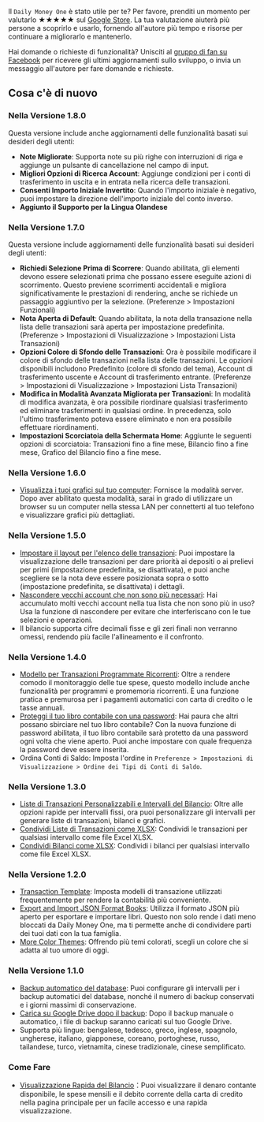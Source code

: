 Il `Daily Money One` è stato utile per te? Per favore, prenditi un momento per valutarlo ★★★★★ sul [Google Store](https://play.google.com/store/apps/details?id=com.colaorange.dailymoneyone). La tua valutazione aiuterà più persone a scoprirlo e usarlo, fornendo all'autore più tempo e risorse per continuare a migliorarlo e mantenerlo.

Hai domande o richieste di funzionalità? Unisciti al [gruppo di fan su Facebook](https://www.facebook.com/colaorange.daily.money) per ricevere gli ultimi aggiornamenti sullo sviluppo, o invia un messaggio all'autore per fare domande e richieste.

## Cosa c'è di nuovo

### Nella Versione 1.8.0
Questa versione include anche aggiornamenti delle funzionalità basati sui desideri degli utenti:
* **Note Migliorate**: Supporta note su più righe con interruzioni di riga e aggiunge un pulsante di cancellazione nel campo di input.
* **Migliori Opzioni di Ricerca Account**: Aggiunge condizioni per i conti di trasferimento in uscita e in entrata nella ricerca delle transazioni.
* **Consenti Importo Iniziale Invertito**: Quando l'importo iniziale è negativo, puoi impostare la direzione dell'importo iniziale del conto inverso.
* **Aggiunto il Supporto per la Lingua Olandese**

### Nella Versione 1.7.0
Questa versione include aggiornamenti delle funzionalità basati sui desideri degli utenti:  
* **Richiedi Selezione Prima di Scorrere**: Quando abilitata, gli elementi devono essere selezionati prima che possano essere eseguite azioni di scorrimento. Questo previene scorrimenti accidentali e migliora significativamente le prestazioni di rendering, anche se richiede un passaggio aggiuntivo per la selezione. (Preferenze > Impostazioni Funzionali)  
* **Nota Aperta di Default**: Quando abilitata, la nota della transazione nella lista delle transazioni sarà aperta per impostazione predefinita. (Preferenze > Impostazioni di Visualizzazione > Impostazioni Lista Transazioni)  
* **Opzioni Colore di Sfondo delle Transazioni**: Ora è possibile modificare il colore di sfondo delle transazioni nella lista delle transazioni. Le opzioni disponibili includono Predefinito (colore di sfondo del tema), Account di trasferimento uscente e Account di trasferimento entrante. (Preferenze > Impostazioni di Visualizzazione > Impostazioni Lista Transazioni)  
* **Modifica in Modalità Avanzata Migliorata per Transazioni**: In modalità di modifica avanzata, è ora possibile riordinare qualsiasi trasferimento ed eliminare trasferimenti in qualsiasi ordine. In precedenza, solo l'ultimo trasferimento poteva essere eliminato e non era possibile effettuare riordinamenti.  
* **Impostazioni Scorciatoia della Schermata Home**: Aggiunte le seguenti opzioni di scorciatoia: Transazioni fino a fine mese, Bilancio fino a fine mese, Grafico del Bilancio fino a fine mese.  

### Nella Versione 1.6.0
* [Visualizza i tuoi grafici sul tuo computer](https://youtu.be/Ag8cqg9gzi0): Fornisce la modalità server. Dopo aver abilitato questa modalità, sarai in grado di utilizzare un browser su un computer nella stessa LAN per connetterti al tuo telefono e visualizzare grafici più dettagliati.

### Nella Versione 1.5.0
* [Impostare il layout per l'elenco delle transazioni](https://youtu.be/TzQj2pY6sWs): Puoi impostare la visualizzazione delle transazioni per dare priorità ai depositi o ai prelievi per primi (impostazione predefinita, se disattivata), e puoi anche scegliere se la nota deve essere posizionata sopra o sotto (impostazione predefinita, se disattivata) i dettagli.
* [Nascondere vecchi account che non sono più necessari](https://youtu.be/nKq7Mh_2nQA): Hai accumulato molti vecchi account nella tua lista che non sono più in uso? Usa la funzione di nascondere per evitare che interferiscano con le tue selezioni e operazioni.
* Il bilancio supporta cifre decimali fisse e gli zeri finali non verranno omessi, rendendo più facile l'allineamento e il confronto.

### Nella Versione 1.4.0
* [Modello per Transazioni Programmate Ricorrenti](https://youtu.be/TzQj2pY6sWs): Oltre a rendere comodo il monitoraggio delle tue spese, questo modello include anche funzionalità per programmi e promemoria ricorrenti. È una funzione pratica e premurosa per i pagamenti automatici con carta di credito o le tasse annuali.
* [Proteggi il tuo libro contabile con una password](https://youtu.be/peoYqNG_4pk): Hai paura che altri possano sbirciare nel tuo libro contabile? Con la nuova funzione di password abilitata, il tuo libro contabile sarà protetto da una password ogni volta che viene aperto. Puoi anche impostare con quale frequenza la password deve essere inserita.
* Ordina Conti di Saldo: Imposta l'ordine in `Preferenze > Impostazioni di Visualizzazione > Ordine dei Tipi di Conti di Saldo`.

### Nella Versione 1.3.0
* [Liste di Transazioni Personalizzabili e Intervalli del Bilancio](https://youtu.be/O7EcLN82qIU): Oltre alle opzioni rapide per intervalli fissi, ora puoi personalizzare gli intervalli per generare liste di transazioni, bilanci e grafici.
* [Condividi Liste di Transazioni come XLSX](https://youtu.be/Bf7j39fsCSc): Condividi le transazioni per qualsiasi intervallo come file Excel XLSX.
* [Condividi Bilanci come XLSX](https://youtu.be/kpxJxNsButA): Condividi i bilanci per qualsiasi intervallo come file Excel XLSX.

### Nella Versione 1.2.0
* [Transaction Template](https://youtu.be/CtfJ5BecZfY): Imposta modelli di transazione utilizzati frequentemente per rendere la contabilità più conveniente.
* [Export and Import JSON Format Books](https://youtu.be/bHGEH7zcj78): Utilizza il formato JSON più aperto per esportare e importare libri. Questo non solo rende i dati meno bloccati da Daily Money One, ma ti permette anche di condividere parti dei tuoi dati con la tua famiglia.
* [More Color Themes](https://youtu.be/3Yw7m2AOvfc): Offrendo più temi colorati, scegli un colore che si adatta al tuo umore di oggi.

### Nella Versione 1.1.0
* [Backup automatico del database](https://youtube.com/shorts/dWePWDncx0k): Puoi configurare gli intervalli per i backup automatici del database, nonché il numero di backup conservati e i giorni massimi di conservazione.
* [Carica su Google Drive dopo il backup](https://youtu.be/hOJdtKElLuw): Dopo il backup manuale o automatico, i file di backup saranno caricati sul tuo Google Drive.
* Supporta più lingue: bengalese, tedesco, greco, inglese, spagnolo, ungherese, italiano, giapponese, coreano, portoghese, russo, tailandese, turco, vietnamita, cinese tradizionale, cinese semplificato.

### Come Fare
* [Visualizzazione Rapida del Bilancio](https://youtu.be/66tJxSrI_vQ)：Puoi visualizzare il denaro contante disponibile, le spese mensili e il debito corrente della carta di credito nella pagina principale per un facile accesso e una rapida visualizzazione.